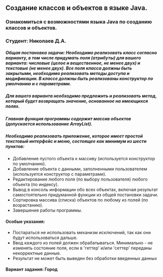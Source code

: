 ## Создание классов и объектов в языке Java.
### Ознакомиться с возможностями языка Java по созданию классов и объектов.
### Студент: Николаев Д.А.
##### Общая постановка задачи: Необходимо реализовать класс согласно варианту, в том числе придумать поля (атрибуты) для вашего варианта: числовые (целое и вещественное, не менее двух) и текстовые (не менее двух). Все поля класса должны быть закрытыми, необходимо реализовать методы доступа и модификации. В классе должны быть реализованы конструктор по умолчанию и с параметрами.
##### Для вашего варианта необходимо предложить и реализовать метод, который будет возвращать значение, основанное на имеющихся полях.
##### Главная функция программы содержит массив объектов (допускается использование ArrayList).
##### Необходимо реализовать приложение, которое имеет простой текстовый интерфейс и меню, состоящее как минимум из шести пунктов:
- Добавление пустого объекта к массиву (используется конструктор по умолчанию).
- Добавление объекта с данными, заполненными пользователем (используется конструктор с параметрами).
- Редактирование любого поля (по выбору пользователя) любого объекта (по индексу).
- Вывод в консоль информации обо всех объектах, включая результат самостоятельно придуманной функции из общей постановки задачи.
- Сортировка массива (списка) объектов по любому из полей (по возрастанию).
- Завершение работы программы.

#### Особые указания:
- Постараться не использовать механизм исключений, так как они будут использоваться дальше.
- Ввод каждого из полей должен обрабатываться. Минимально - не изменять состояние поля, если в 'геттер' и/или 'сеттер' переданы некорректные данные.
- Результат не может быть выведен без обработки введенных данных

#### Вариант задания: Город